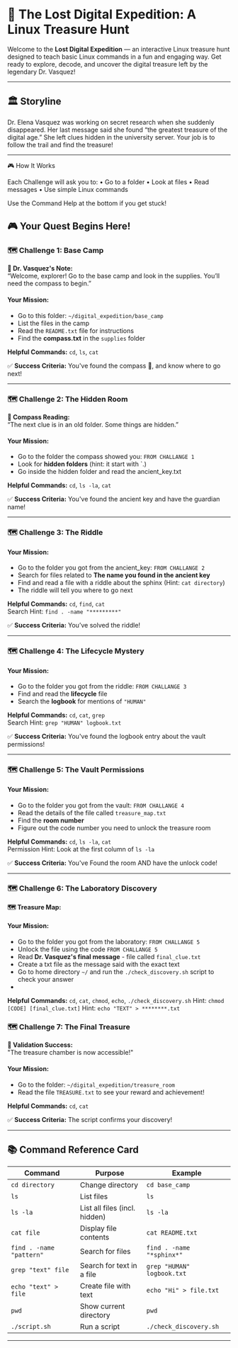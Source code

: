 # 🧭 The Lost Digital Expedition: A Linux Treasure Hunt

Welcome to the **Lost Digital Expedition** — an interactive Linux treasure hunt designed to teach basic Linux commands in a fun and engaging way. Get ready to explore, decode, and uncover the digital treasure left by the legendary Dr. Vasquez!

---

## 🏛️ Storyline

Dr. Elena Vasquez was working on secret research when she suddenly disappeared. Her last message said she found “the greatest treasure of the digital age.” She left clues hidden in the university server. Your job is to follow the trail and find the treasure!

---

🎮 How It Works

Each Challenge will ask you to:
	•	Go to a folder
	•	Look at files
	•	Read messages
	•	Use simple Linux commands

Use the Command Help at the bottom if you get stuck!

## 🎮 Your Quest Begins Here!

### 🗺️ Challenge 1: Base Camp

**📝 Dr. Vasquez's Note:**  
“Welcome, explorer! Go to the base camp and look in the supplies. You’ll need the compass to begin.”

#### Your Mission:
- Go to this folder: `~/digital_expedition/base_camp`
- List the files in the camp
- Read the `README.txt` file for instructions
- Find the **compass.txt** in the `supplies` folder

**Helpful Commands:** `cd`, `ls`, `cat`

✅ **Success Criteria:** You've found the compass 🧭, and know where to go next!

---

### 🗺️ Challenge 2: The Hidden Room

**🧭 Compass Reading:**  
“The next clue is in an old folder. Some things are hidden.”

#### Your Mission:
- Go to the folder the compass showed you: `FROM CHALLANGE 1`
- Look for **hidden folders** (hint: it start with `.)
- Go inside the hidden folder and read the ancient_key.txt

**Helpful Commands:** `cd`, `ls -la`, `cat`

✅ **Success Criteria:** You've found the ancient key and have the guardian name!

---

### 🗺️ Challenge 3: The Riddle

#### Your Mission:
- Go to the folder you got from the ancient_key: `FROM CHALLANGE 2`
- Search for files related to **The name you found in the ancient key**
- Find and read a file with a riddle about the sphinx (Hint: `cat directory`)
- The riddle will tell you where to go next

**Helpful Commands:** `cd`, `find`, `cat`  
Search Hint: `find . -name "*********"`

✅ **Success Criteria:** You’ve solved the riddle!

---

### 🗺️ Challenge 4: The Lifecycle Mystery

#### Your Mission:
- Go to the folder you got from the riddle: `FROM CHALLANGE 3`
- Find and read the **lifecycle** file
- Search the **logbook** for mentions of `"HUMAN"`

**Helpful Commands:** `cd`, `cat`, `grep`  
Search Hint: `grep "HUMAN" logbook.txt`

✅ **Success Criteria:** You've found the logbook entry about the vault permissions!

---

### 🗺️ Challenge 5: The Vault Permissions

#### Your Mission:
- Go to the folder you got from the vault: `FROM CHALLANGE 4`
- Read the details of the file called `treasure_map.txt`
- Find the **room number**
- Figure out the code number you need to unlock the treasure room

**Helpful Commands:** `cd`, `ls -la`, `cat`  
Permission Hint: Look at the first column of `ls -la`

✅ **Success Criteria:** You've Found the room AND have the unlock code!

---

### 🗺️ Challenge 6: The Laboratory Discovery

**🗺️ Treasure Map:**  

#### Your Mission:
- Go to the folder you got from the laboratory: `FROM CHALLANGE 5`
- Unlock the file using the code `FROM CHALLANGE 5`
- Read **Dr. Vasquez's final message** - file called `final_clue.txt`
- Create a txt file as the message said with the exact text
- Go to home directory `~/` and run the `./check_discovery.sh` script to check your answer
- 
**Helpful Commands:** `cd`, `cat`, `chmod`, `echo`, `./check_discovery.sh`
Hint: `chmod [CODE] [final_clue.txt]`
Hint: `echo "TEXT" > ********.txt`

### 🗺️ Challenge 7: The Final Treasure

**🎉 Validation Success:**  
"The treasure chamber is now accessible!"

#### Your Mission:
- Go to the folder: `~/digital_expedition/treasure_room`
- Read the file `TREASURE.txt` to see your reward and achievement!

**Helpful Commands:** `cd`, `cat`

✅ **Success Criteria:** The script confirms your discovery!


---

## 📚 Command Reference Card

| Command                  | Purpose                            | Example                                |
|--------------------------|------------------------------------|----------------------------------------|
| `cd directory`           | Change directory                   | `cd base_camp`                         |
| `ls`                     | List files                         | `ls`                                   |
| `ls -la`                 | List all files (incl. hidden)      | `ls -la`                               |
| `cat file`               | Display file contents              | `cat README.txt`                       |
| `find . -name "pattern"` | Search for files                   | `find . -name "*sphinx*"`              |
| `grep "text" file`       | Search for text in a file          | `grep "HUMAN" logbook.txt`             |
| `echo "text" > file`     | Create file with text              | `echo "Hi" > file.txt`   |
| `pwd`                    | Show current directory             | `pwd`                                  |
| `./script.sh`            | Run a script                       | `./check_discovery.sh`                 |

---
